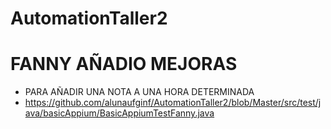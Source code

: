 # AutomationTaller2

# FANNY AÑADIO MEJORAS 
- PARA AÑADIR UNA NOTA A UNA HORA DETERMINADA
- https://github.com/alunaufginf/AutomationTaller2/blob/Master/src/test/java/basicAppium/BasicAppiumTestFanny.java
